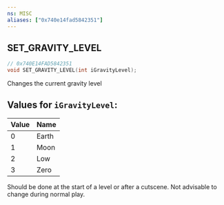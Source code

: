 ```yaml
---
ns: MISC
aliases: ["0x740e14fad5842351"]
---
```

## SET_GRAVITY_LEVEL

```c
// 0x740E14FAD5842351
void SET_GRAVITY_LEVEL(int iGravityLevel);
```

Changes the current gravity level

## Values for `iGravityLevel`:
| Value | Name |
| --- | --- |
| 0 | Earth |
| 1 | Moon |
| 2 | Low |
| 3 | Zero |


Should be done at the start of a level or after a cutscene. Not advisable to change during normal play.

